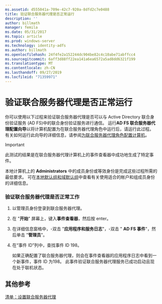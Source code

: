 ```yaml
---
ms.assetid: d555041a-709e-42c7-920a-8dfd2c7e0488
title: 验证联合服务器代理是否正常运行
description: ''
author: billmath
manager: femila
ms.date: 05/31/2017
ms.topic: article
ms.prod: windows-server
ms.technology: identity-adfs
ms.author: billmath
ms.openlocfilehash: 24f4fe2a152244dc904be82c4c10abe71abffcc4
ms.sourcegitcommit: 6aff3d88ff22ea141a6ea6572a5ad8dd6321f199
ms.translationtype: MT
ms.contentlocale: zh-CN
ms.lasthandoff: 09/27/2019
ms.locfileid: "71359971"
---
```

# <a name="verify-that-a-federation-server-proxy-is-operational"></a>验证联合服务器代理是否正常运行


你可以使用以下过程来验证联合服务器代理是否可以与 Active Directory 联合身份验证服务 \(AD FS\)中的联合身份验证服务进行通信。 运行**AD FS 联合服务器代理配置向导**以将计算机配置为在联合服务器代理角色中运行后，请运行此过程。 有关如何运行此向导的详细信息，请参阅[为联合服务器代理角色配置计算机](Configure-a-Computer-for-the-Federation-Server-Proxy-Role.md)。  
  
> [!IMPORTANT]  
> 此测试的结果是在联合服务器代理计算机上的事件查看器中成功地生成了特定事件。  
  
本地计算机上的 **Administrators** 中的成员身份或等效身份是完成这些过程所需的最低要求。  可在[本地默认组和域默认组](https://go.microsoft.com/fwlink/?LinkId=83477)中查看有关使用适合的帐户和组成员身份的详细信息。   
  
### <a name="to-verify-that-a-federation-server-proxy-is-operational"></a>验证联合服务器代理是否正常工作  
  
1.  以管理员身份登录到联合服务器代理。  
  
2.  在 "**开始**" 屏幕上，键入**事件查看器**，然后按 enter。  
  
3.  在详细信息窗格中，\-双击 "**应用程序和服务日志**"，\-双击 " **AD FS 事件**"，然后单击 "**管理员**"。  
  
4.  在“事件 ID”列中，查找事件 ID 198。  
  
    如果正确配置了联合服务器代理，则会在事件查看器的应用程序日志中看到一个新事件，事件 ID 为198。 此事件验证联合服务器代理服务已成功启动且现在处于联机状态。  
  
## <a name="additional-references"></a>其他参考  
[清单：设置联合服务器代理](Checklist--Setting-Up-a-Federation-Server-Proxy.md)  
  

